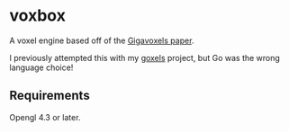 # voxbox
A voxel engine based off of the [Gigavoxels paper](http://maverick.inria.fr/Publications/2011/Cra11/CCrassinThesis_EN_Web.pdf).

I previously attempted this with my [goxels](https://github.com/dylanswiggett/goxels) project, but Go was the wrong language choice!

## Requirements

Opengl 4.3 or later.
